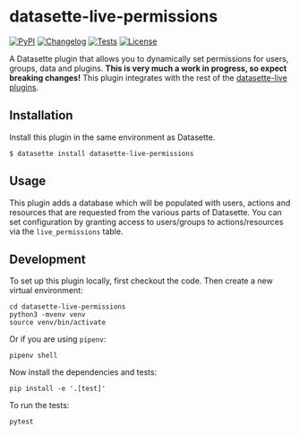 # datasette-live-permissions

[![PyPI](https://img.shields.io/pypi/v/datasette-live-permissions.svg)](https://pypi.org/project/datasette-live-permissions/)
[![Changelog](https://img.shields.io/github/v/release/next-LI/datasette-live-permissions?include_prereleases&label=changelog)](https://github.com/next-LI/datasette-live-permissions/releases)
[![Tests](https://github.com/next-LI/datasette-live-permissions/workflows/Test/badge.svg)](https://github.com/next-LI/datasette-live-permissions/actions?query=workflow%3ATest)
[![License](https://img.shields.io/badge/license-Apache%202.0-blue.svg)](https://github.com/next-LI/datasette-live-permissions/blob/main/LICENSE)

A Datasette plugin that allows you to dynamically set permissions for users, groups, data and plugins. __This is very much a work in progress, so expect breaking changes!__ This plugin integrates with the rest of the [datasette-live plugins][ds-live-topic].

## Installation

Install this plugin in the same environment as Datasette.

    $ datasette install datasette-live-permissions

## Usage

This plugin adds a database which will be populated with users, actions and resources that are requested from the various parts of Datasette. You can set configuration by granting access to users/groups to actions/resources via the `live_permissions` table.

## Development

To set up this plugin locally, first checkout the code. Then create a new virtual environment:

    cd datasette-live-permissions
    python3 -mvenv venv
    source venv/bin/activate

Or if you are using `pipenv`:

    pipenv shell

Now install the dependencies and tests:

    pip install -e '.[test]'

To run the tests:

    pytest


[ds-live-topic]: https://github.com/topics/datasette-live
    "Datasette Live - GitHub Topic"
